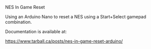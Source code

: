 NES In Game Reset

Using an Arduino Nano to reset a NES using a Start+Select gamepad combination. 

Documentation is available at: 

https://www.tarball.ca/posts/nes-in-game-reset-arduino/
